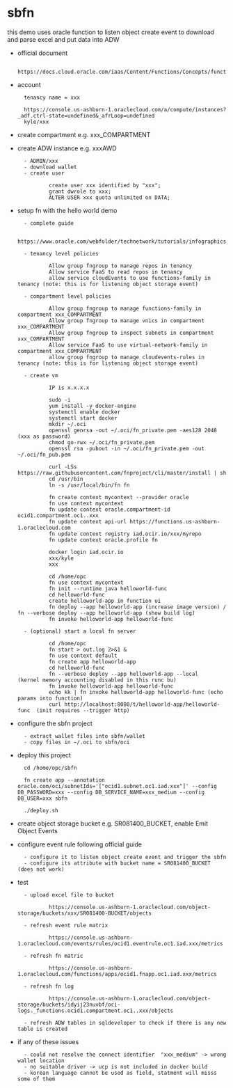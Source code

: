 
# sbfn

this demo uses oracle function to listen object create event to download and parse excel and put data into ADW

- official document

        https://docs.cloud.oracle.com/iaas/Content/Functions/Concepts/functionsoverview.htm

- account

        tenancy name = xxx

        https://console.us-ashburn-1.oraclecloud.com/a/compute/instances?_adf.ctrl-state=undefined&_afrLoop=undefined
        kyle/xxx

- create compartment e.g. xxx_COMPARTMENT
- create ADW instance e.g. xxxAWD

        - ADMIN/xxx
        - download wallet
        - create user

                create user xxx identified by "xxx";
                grant dwrole to xxx;
                ALTER USER xxx quota unlimited on DATA;

- setup fn with the hello world demo

        - complete guide

                https://www.oracle.com/webfolder/technetwork/tutorials/infographics/oci_faas_gettingstarted_quickview/functions_quickview_top/functions_quickview/index.html#

        - tenancy level policies

                Allow group fngroup to manage repos in tenancy
                Allow service FaaS to read repos in tenancy
                allow service cloudEvents to use functions-family in tenancy (note: this is for listening object storage event)

        - compartment level policies

                Allow group fngroup to manage functions-family in compartment xxx_COMPARTMENT
                Allow group fngroup to manage vnics in compartment xxx_COMPARTMENT
                Allow group fngroup to inspect subnets in compartment xxx_COMPARTMENT
                Allow service FaaS to use virtual-network-family in compartment xxx_COMPARTMENT
                allow group fngroup to manage cloudevents-rules in tenancy (note: this is for listening object storage event)

        - create vm

                IP is x.x.x.x

                sudo -i
                yum install -y docker-engine
                systemctl enable docker
                systemctl start docker
                mkdir ~/.oci
                openssl genrsa -out ~/.oci/fn_private.pem -aes128 2048       (xxx as password)
                chmod go-rwx ~/.oci/fn_private.pem
                openssl rsa -pubout -in ~/.oci/fn_private.pem -out ~/.oci/fn_pub.pem

                curl -LSs https://raw.githubusercontent.com/fnproject/cli/master/install | sh
                cd /usr/bin
                ln -s /usr/local/bin/fn fn

                fn create context mycontext --provider oracle
                fn use context mycontext
                fn update context oracle.compartment-id ocid1.compartment.oc1..xxx
                fn update context api-url https://functions.us-ashburn-1.oraclecloud.com
                fn update context registry iad.ocir.io/xxx/myrepo
                fn update context oracle.profile fn

                docker login iad.ocir.io
                xxx/kyle
                xxx

                cd /home/opc
                fn use context mycontext
                fn init --runtime java helloworld-func
                cd helloworld-func
                create helloworld-app in function ui
                fn deploy --app helloworld-app (increase image version) / fn --verbose deploy --app helloworld-app (show build log)
                fn invoke helloworld-app helloworld-func

        - (optional) start a local fn server

                cd /home/opc
                fn start > out.log 2>&1 &
                fn use context default
                fn create app helloworld-app
                cd helloworld-func
                fn --verbose deploy --app helloworld-app --local    (kernel memory accounting disabled in this runc bu)
                fn invoke helloworld-app helloworld-func
                echo kk | fn invoke helloworld-app helloworld-func (echo params into function)
                curl http://localhost:8080/t/helloworld-app/helloworld-func  (init requires --trigger http)

- configure the sbfn project

        - extract wallet files into sbfn/wallet
        - copy files in ~/.oci to sbfn/oci

- deploy this project

        cd /home/opc/sbfn

        fn create app --annotation oracle.com/oci/subnetIds='["ocid1.subnet.oc1.iad.xxx"]' --config DB_PASSWORD=xxx --config DB_SERVICE_NAME=xxx_medium --config DB_USER=xxx sbfn

        ./deploy.sh

- create object storage bucket e.g. SR081400_BUCKET, enable Emit Object Events
- configure event rule following official guide

        - configure it to listen object create event and trigger the sbfn
        - configure its attribute with bucket name = SR081400_BUCKET (does not work)

- test

        - upload excel file to bucket

                https://console.us-ashburn-1.oraclecloud.com/object-storage/buckets/xxx/SR081400-BUCKET/objects

        - refresh event rule matrix

                https://console.us-ashburn-1.oraclecloud.com/events/rules/ocid1.eventrule.oc1.iad.xxx/metrics

        - refresh fn matric

                https://console.us-ashburn-1.oraclecloud.com/functions/apps/ocid1.fnapp.oc1.iad.xxx/metrics

        - refresh fn log

                https://console.us-ashburn-1.oraclecloud.com/object-storage/buckets/idyij23nuvbf/oci-logs._functions.ocid1.compartment.oc1..xxx/objects

        - refresh ADW tables in sqldeveloper to check if there is any new table is created

- if any of these issues

        - could not resolve the connect identifier  "xxx_medium" -> wrong wallet location
        - no suitable driver -> ucp is not included in docker build
        - korean language cannot be used as field, statment will misss some of them
